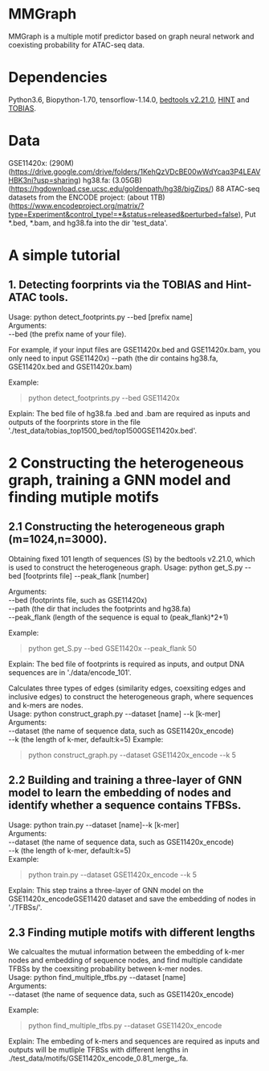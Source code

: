 # MMGraph
 MMGraph is a multiple motif predictor based on graph neural network and coexisting probability for ATAC-seq data.
# Dependencies
Python3.6, Biopython-1.70, tensorflow-1.14.0, [bedtools v2.21.0](https://bedtools.readthedocs.io/en/latest/content/installation.html), [HINT](https://www.regulatory-genomics.org/hint/introduction/) and [TOBIAS](https://github.com/loosolab/TOBIAS).

# Data
GSE11420x: (290M) (https://drive.google.com/drive/folders/1KehQzVDcBE00wWdYcaq3P4LEAVHBK3ni?usp=sharing) 
hg38.fa: (3.05GB) (https://hgdownload.cse.ucsc.edu/goldenpath/hg38/bigZips/) 
88 ATAC-seq datasets from the ENCODE project: (about 1TB) (https://www.encodeproject.org/matrix/?type=Experiment&control_type!=*&status=released&perturbed=false),
Put *.bed, *.bam, and hg38.fa into the dir 'test_data'.

# A simple tutorial 
## 1. Detecting foorprints via the TOBIAS and Hint-ATAC tools.
Usage: python detect_footprints.py --bed [prefix name]  
Arguments:   
--bed (the prefix name of your file).  

For example, if your input files are GSE11420x.bed and GSE11420x.bam, you only need to input GSE11420x)  --path (the dir contains hg38.fa, GSE11420x.bed and GSE11420x.bam)  

 Example:  
> python detect_footprints.py --bed GSE11420x  

Explain: The bed file of hg38.fa .bed  and .bam are required as inputs and outputs of the foorprints store in the file './test_data/tobias_top1500_bed/top1500GSE11420x.bed'.

# 2 Constructing the heterogeneous graph, training a GNN model and finding mutiple motifs
## 2.1 Constructing the heterogeneous graph (m=1024,n=3000).
Obtaining fixed 101 length of sequences (S) by the bedtools v2.21.0, which is used to construct the heterogeneous graph.
Usage: python get_S.py --bed [footprints file] --peak_flank [number]  

Arguments:  
--bed (footprints file, such as GSE11420x)  
--path  (the dir that includes the footprints and hg38.fa)  
--peak_flank (length of the sequence is equal to (peak_flank)*2+1)

Example:  
> python get_S.py --bed GSE11420x --peak_flank 50  

Explain: The bed file of footprints is required as inputs, and output DNA sequences are in './data/encode_101'.

Calculates three types of edges (similarity edges, coexsiting edges and inclusive edges) to construct the heterogeneous graph, where sequences and k-mers are nodes.  
Usage: python construct_graph.py --dataset [name] --k [k-mer]  
Arguments:   
--dataset (the name of sequence data, such as GSE11420x_encode)   
--k (the length of k-mer, default:k=5)
Example:  
>  python construct_graph.py --dataset GSE11420x_encode --k 5

## 2.2 Building and training a three-layer of GNN model to learn the embedding of nodes and identify whether a sequence contains TFBSs. 
Usage: python train.py --dataset [name]--k [k-mer]  
Arguments:   
--dataset (the name of sequence data, such as GSE11420x_encode)  
--k (the length of k-mer, default:k=5)  
Example:  
>  python train.py --dataset GSE11420x_encode --k 5  

Explain: This step trains a three-layer of GNN model on the GSE11420x_encodeGSE11420 dataset and save the embedding of nodes in './TFBSs/'.

## 2.3 Finding mutiple motifs with different lengths
We calcualtes the mutual information between the embedding of k-mer nodes and embedding of sequence nodes, and find multiple candidate TFBSs by the coexsiting probability between k-mer nodes.  
Usage: python find_multiple_tfbs.py --dataset [name]  
Arguments:   
--dataset (the name of sequence data, such as GSE11420x_encode)  

Example:
> python find_multiple_tfbs.py --dataset GSE11420x_encode  

Explain: The embeding of k-mers and sequences are required as inputs and outputs will be mutliple TFBSs with different lengths in ./test_data/motifs/GSE11420x_encode_0.81_merge_.fa.

